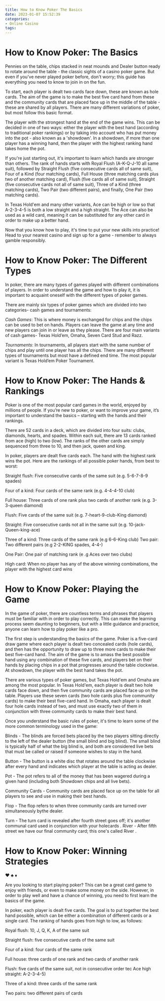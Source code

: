 ```yaml
---
title: How to Know Poker The Basics 
date: 2023-01-07 15:52:39
categories:
- Online Casino
tags:
---
```



#  How to Know Poker: The Basics 

Pennies on the table, chips stacked in neat mounds and Dealer button ready to rotate around the table - the classic sights of a casino poker game. But even if you've never played poker before, don't worry; this guide has everything you need to know to join in on the fun.

To start, each player is dealt two cards face down, these are known as hole cards. The aim of the game is to make the best five card hand from these and the community cards that are placed face up in the middle of the table - these are shared by all players. There are many different variations of poker, but most follow this basic format.

The player with the strongest hand at the end of the game wins. This can be decided in one of two ways: either the player with the best hand (according to traditional poker rankings) or by taking into account who has put money into the pot - also known as a 'showdown'. In a showdown, if more than one player has a winning hand, then the player with the highest ranking hand takes home the pot.

If you're just starting out, it's important to learn which hands are stronger than others. The rank of hands starts with Royal Flush (A-K-Q-J-10 all same suit), followed by Straight Flush (five consecutive cards all of same suit), Four of a Kind (four matching cards), Full House (three matching cards plus two of another matching card), Flush (five cards all of same suit), Straight (five consecutive cards not all of same suit), Three of a Kind (three matching cards), Two Pair (two different pairs), and finally, One Pair (two matching cards).

In Texas Hold'em and many other variants, Ace can be high or low so that A-2-3-4-5 is both a low straight and a high straight. The Ace can also be used as a wild card, meaning it can be substituted for any other card in order to make up a better hand.

Now that you know how to play, it's time to put your new skills into practice! Head to your nearest casino and sign up for a game - remember to always gamble responsibly.

#  How to Know Poker: The Different Types 

In poker, there are many types of games played with different combinations of players. In order to understand the game and how to play it, it is important to acquaint oneself with the different types of poker games. 

There are mainly six types of poker games which are divided into two categories- cash games and tournaments: 

*Cash Games*: This is where money is exchanged for chips and the chips can be used to bet on hands. Players can leave the game at any time and new players can join in or leave as they please. There are four main variants of cash games- Texas Hold’em, Omaha, Seven Card Stud and Razz. 

*Tournaments*: In tournaments, all players start with the same number of chips and play until one player has all the chips. There are many different types of tournaments but most have a defined end time. The most popular variant is Texas Hold’em Poker Tournament.

#  How to Know Poker: The Hands & Rankings 

Poker is one of the most popular card games in the world, enjoyed by millions of people. If you’re new to poker, or want to improve your game, it’s important to understand the basics – starting with the hands and their rankings.

There are 52 cards in a deck, which are divided into four suits: clubs, diamonds, hearts, and spades. Within each suit, there are 13 cards ranked from ace (high) to two (low). The ranks of the other cards are simply sequenced from three to 10, and then jack, queen and king.

In poker, players are dealt five cards each. The hand with the highest rank wins the pot. Here are the rankings of all possible poker hands, from best to worst:

Straight flush: Five consecutive cards of the same suit (e.g. 5-6-7-8-9 spades)

Four of a kind: Four cards of the same rank (e.g. 4-4-4-10 club)

Full house: Three cards of one rank plus two cards of another rank (e.g. 3-3-queen diamond)

Flush: Five cards of the same suit (e.g. 7-heart-9-club-King diamond)

Straight: Five consecutive cards not all in the same suit (e.g. 10-jack-Queen-king-ace) 

Three of a kind: Three cards of the same rank (e.g 6-6-King club) 
Two pair: Two different pairs (e.g 2-2-KING spades, 4-4-) 

One Pair: One pair of matching rank (e .g Aces over two clubs)  

High card: When no player has any of the above winning combinations, the player with the highest card wins

#  How to Know Poker: Playing the Game 
In the game of poker, there are countless terms and phrases that players must be familiar with in order to play correctly. This can make the learning process seem daunting to beginners, but with a little guidance and practice, anyone can learn how to play poker like a pro.

The first step is understanding the basics of the game. Poker is a five-card draw game where each player is dealt two concealed cards (hole cards), and then has the opportunity to draw up to three more cards to make their best five-card hand. The aim of the game is to amass the best possible hand using any combination of these five cards, and players bet on their hands by placing chips in a pot that progresses around the table clockwise. At showdown, the player with the best hand takes the pot.

There are various types of poker games, but Texas Hold'em and Omaha are among the most popular. In Texas Hold'em, each player is dealt two hole cards face down, and then five community cards are placed face up on the table. Players use these seven cards (two hole cards plus five community cards) to make their best five-card hand. In Omaha, each player is dealt four hole cards instead of two, and must use exactly two of them in conjunction with three community cards to make their best hand.

Once you understand the basic rules of poker, it's time to learn some of the more common terminology used in the game: 

Blinds - The blinds are forced bets placed by the two players sitting directly to the left of the dealer button (the small blind and big blind). The small blind is typically half of what the big blind is, and both are considered live bets that must be called or raised if someone wishes to stay in the hand. 

Button - The button is a white disc that rotates around the table clockwise after every hand and indicates which player at the table is acting as dealer. 

Pot - The pot refers to all of the money that has been wagered during a given hand (including both Showdown chips and all live bets). 

Community Cards - Community cards are placed face up on the table for all players to see and use in making their best hands. 

Flop - The flop refers to when three community cards are turned over simultaneously bythe dealer. 

Turn - The turn card is revealed after fourth street goes off; it's another communal card used in conjunction with your holecards . 
River - After fifth street we have our final community card; this one's called River .

#  How to Know Poker: Winning Strategies

♥ ♣ ♦

Are you looking to start playing poker? This can be a great card game to enjoy with friends, or even to make some money on the side. However, in order to play well and have a chance of winning, you need to first learn the basics of the game.

In poker, each player is dealt five cards. The goal is to put together the best hand possible, which can be either a combination of different cards or a single card. The ranking of hands goes from high to low, as follows:

Royal flush: 10, J, Q, K, A of the same suit

Straight flush: five consecutive cards of the same suit

Four of a kind: four cards of the same rank

Full house: three cards of one rank and two cards of another rank

Flush: five cards of the same suit, not in consecutive order
tec Ace high straight: A-2-3-4-5)

Three of a kind: three cards of the same rank

Two pairs: two different pairs of cards
